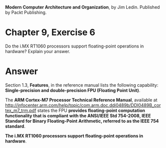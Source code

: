 __Modern Computer Architecture and Organization__, by Jim Ledin. Published by Packt Publishing.
# Chapter 9, Exercise 6

Do the i.MX RT1060 processors support floating-point operations in hardware? Explain your answer.

# Answer
Section 1.3, **Features**, in the reference manual lists the following capability: **Single-precision and double-precision FPU (Floating Point Unit)**.

The **ARM Cortex-M7 Processor Technical Reference Manual**, available at http://infocenter.arm.com/help/topic/com.arm.doc.ddi0489b/DDI0489B_cortex_m7_trm.pdf states the FPU  **provides floating-point computation functionality that is compliant with the ANSI/IEEE Std 754-2008, IEEE Standard for Binary Floating-Point Arithmetic, referred to as the IEEE 754 standard**.

**The i.MX RT1060 processors support floating-point operations in hardware**.